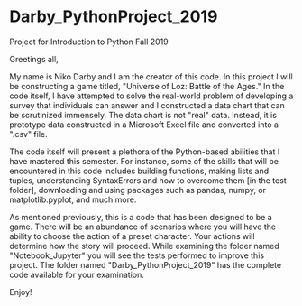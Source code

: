# Darby_PythonProject_2019
Project for Introduction to Python Fall 2019 

Greetings all,

My name is Niko Darby and I am the creator of this code. In this project I will be constructing a game titled, "Universe of Loz: Battle of the Ages." In the code itself, I have attempted to solve the real-world problem of developing a survey that individuals can answer and I constructed a data chart that can be scrutinized immensely. The data chart is not "real" data. Instead, it is prototype data constructed in a Microsoft Excel file and converted into a ".csv" file. 

The code itself will present a plethora of the Python-based abilities that I have mastered this semester. For instance, some of the skills that will be encountered in this code includes building functions, making lists and tuples, understanding SyntaxErrors and how to overcome them [in the test folder], downloading and using packages such as pandas, numpy, or matplotlib.pyplot, and much more. 

  As mentioned previously, this is a code that has been designed to be a game. There will be an abundance of scenarios where you will have the ability to choose the action of a preset character. Your actions will determine how the story will proceed. While examining the folder named "Notebook_Jupyter" you will see the tests performed to improve this project. The folder named "Darby_PythonProject_2019" has the complete code available for your examination.

Enjoy!


